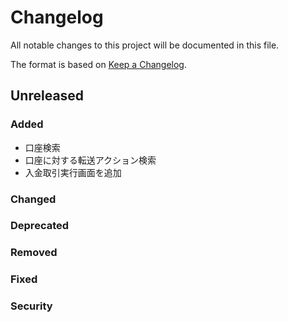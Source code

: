 # Changelog

All notable changes to this project will be documented in this file.

The format is based on [Keep a Changelog](http://keepachangelog.com/).

## Unreleased

### Added

- 口座検索
- 口座に対する転送アクション検索
- 入金取引実行画面を追加

### Changed

### Deprecated

### Removed

### Fixed

### Security
